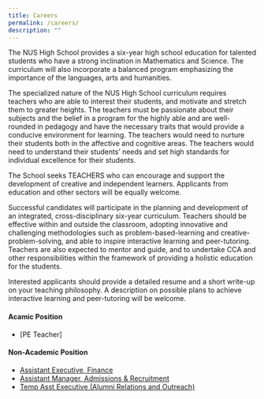 ```yaml
---
title: Careers
permalink: /careers/
description: ""
---
```

The NUS High School provides a six-year high school education for talented students who have a strong inclination in Mathematics and Science. The curriculum will also incorporate a balanced program emphasizing the importance of the languages, arts and humanities.  
  
The specialized nature of the NUS High School curriculum requires teachers who are able to interest their students, and motivate and stretch them to greater heights. The teachers must be passionate about their subjects and the belief in a program for the highly able and are well-rounded in pedagogy and have the necessary traits that would provide a conducive environment for learning. The teachers would need to nurture their students both in the affective and cognitive areas. The teachers would need to understand their students’ needs and set high standards for individual excellence for their students.  
  
The School seeks TEACHERS who can encourage and support the development of creative and independent learners. Applicants from education and other sectors will be equally welcome.   
  
Successful candidates will participate in the planning and development of an integrated, cross-disciplinary six-year curriculum. Teachers should be effective within and outside the classroom, adopting innovative and challenging methodologies such as problem-based-learning and creative-problem-solving, and able to inspire interactive learning and peer-tutoring. Teachers are also expected to mentor and guide, and to undertake CCA and other responsibilities within the framework of providing a holistic education for the students.   
  
Interested applicants should provide a detailed resume and a short write-up on your teaching philosophy. A description on possible plans to achieve interactive learning and peer-tutoring will be welcome.

#### **Acamic Position**
* [PE Teacher][](/files/peteacher.pdf)

#### **Non-Academic Position**
* [Assistant Executive, Finance](/files/nonacademicposition1.pdf)
* [Assistant Manager, Admissions & Recruitment](/files/nonacademicposition2.pdf)
* [Temp Asst Executive (Alumni Relations and Outreach)](/files/nonacademicposition3.pdf)